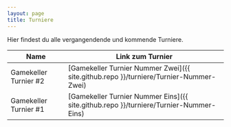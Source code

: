 ```yaml
---
layout: page
title: Turniere
---
```


<p class="message">
  Hier findest du alle vergangendende und kommende Turniere.
</p>

Name                                      | Link zum Turnier                                | 
----------------------------------------- | ---------------------------------------------- | 
Gamekeller Turnier #2                      | [Gamekeller Turnier Nummer Zwei]({{ site.github.repo }}/turniere/Turnier-Nummer-Zwei)|
Gamekeller Turnier #1                      | [Gamekeller Turnier Nummer Eins]({{ site.github.repo }}/turniere/Turnier-Nummer-Eins)| 


